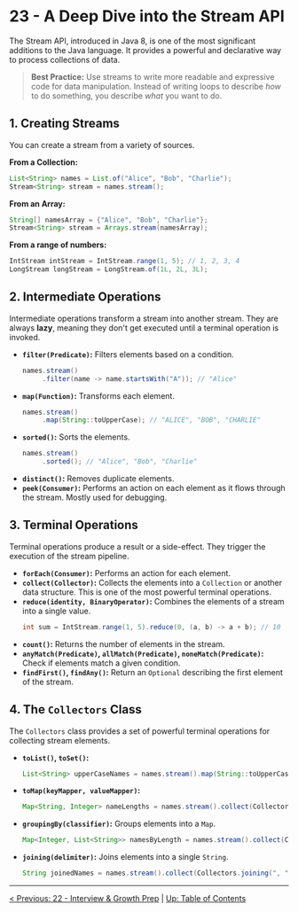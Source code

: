 # 23 - A Deep Dive into the Stream API

The Stream API, introduced in Java 8, is one of the most significant additions to the Java language. It provides a powerful and declarative way to process collections of data.

> **Best Practice:** Use streams to write more readable and expressive code for data manipulation. Instead of writing loops to describe *how* to do something, you describe *what* you want to do.

## 1. Creating Streams

You can create a stream from a variety of sources.

**From a Collection:**
```java
List<String> names = List.of("Alice", "Bob", "Charlie");
Stream<String> stream = names.stream();
```

**From an Array:**
```java
String[] namesArray = {"Alice", "Bob", "Charlie"};
Stream<String> stream = Arrays.stream(namesArray);
```

**From a range of numbers:**
```java
IntStream intStream = IntStream.range(1, 5); // 1, 2, 3, 4
LongStream longStream = LongStream.of(1L, 2L, 3L);
```

## 2. Intermediate Operations

Intermediate operations transform a stream into another stream. They are always **lazy**, meaning they don't get executed until a terminal operation is invoked.

*   **`filter(Predicate)`:** Filters elements based on a condition.
    ```java
    names.stream()
         .filter(name -> name.startsWith("A")); // "Alice"
    ```
*   **`map(Function)`:** Transforms each element.
    ```java
    names.stream()
         .map(String::toUpperCase); // "ALICE", "BOB", "CHARLIE"
    ```
*   **`sorted()`:** Sorts the elements.
    ```java
    names.stream()
         .sorted(); // "Alice", "Bob", "Charlie"
    ```
*   **`distinct()`:** Removes duplicate elements.
*   **`peek(Consumer)`:** Performs an action on each element as it flows through the stream. Mostly used for debugging.

## 3. Terminal Operations

Terminal operations produce a result or a side-effect. They trigger the execution of the stream pipeline.

*   **`forEach(Consumer)`:** Performs an action for each element.
*   **`collect(Collector)`:** Collects the elements into a `Collection` or another data structure. This is one of the most powerful terminal operations.
*   **`reduce(identity, BinaryOperator)`:** Combines the elements of a stream into a single value.
    ```java
    int sum = IntStream.range(1, 5).reduce(0, (a, b) -> a + b); // 10
    ```
*   **`count()`:** Returns the number of elements in the stream.
*   **`anyMatch(Predicate)`, `allMatch(Predicate)`, `noneMatch(Predicate)`:** Check if elements match a given condition.
*   **`findFirst()`, `findAny()`:** Return an `Optional` describing the first element of the stream.

## 4. The `Collectors` Class

The `Collectors` class provides a set of powerful terminal operations for collecting stream elements.

*   **`toList()`, `toSet()`:**
    ```java
    List<String> upperCaseNames = names.stream().map(String::toUpperCase).collect(Collectors.toList());
    ```
*   **`toMap(keyMapper, valueMapper)`:**
    ```java
    Map<String, Integer> nameLengths = names.stream().collect(Collectors.toMap(name -> name, String::length));
    ```
*   **`groupingBy(classifier)`:** Groups elements into a `Map`.
    ```java
    Map<Integer, List<String>> namesByLength = names.stream().collect(Collectors.groupingBy(String::length));
    ```
*   **`joining(delimiter)`:** Joins elements into a single `String`.
    ```java
    String joinedNames = names.stream().collect(Collectors.joining(", ")); // "Alice, Bob, Charlie"
    ```

---
[< Previous: 22 - Interview & Growth Prep](./22-interview-and-growth-prep.md) | [Up: Table of Contents](./README.md)
